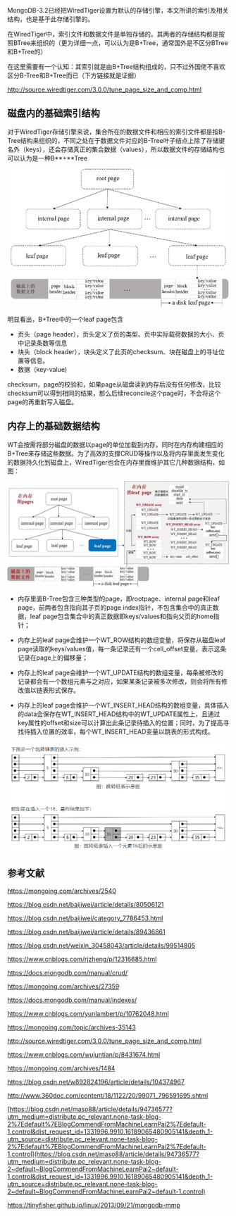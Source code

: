 MongoDB-3.2已经把WiredTiger设置为默认的存储引擎，本文所讲的索引及相关结构，也是基于此存储引擎的。



在WiredTiger中，索引文件和数据文件是单独存储的。其两者的存储结构都是按照BTree来组织的（更为详细一点，可以认为是B+Tree，通常国外是不区分BTree和B+Tree的）



在这里需要有一个认知：其索引就是由B+Tree结构组成的，只不过外国佬不喜欢区分B-Tree和B+Tree而已（下方链接就是证据）

http://source.wiredtiger.com/3.0.0/tune_page_size_and_comp.html

## 磁盘内的基础索引结构

对于WiredTiger存储引擎来说，集合所在的数据文件和相应的索引文件都是按B-Tree结构来组织的，不同之处在于数据文件对应的B-Tree叶子结点上除了存储键名外（keys），还会存储真正的集合数据（values），所以数据文件的存储结构也可以认为是一种B**+**Tree

![image-20210420210738318](https://raw.githubusercontent.com/VanniAmor/ImgBed/master/image-20210420210738318.png)



明显看出，B+Tree中的一个leaf page包含

- 页头（page header），页头定义了页的类型、页中实际载荷数据的大小、页中记录条数等信息
- 块头（block header），块头定义了此页的checksum、块在磁盘上的寻址位置等信息。
- 数据（key-value)



checksum，page的校验和，如果page从磁盘读到内存后没有任何修改，比较checksum可以得到相同的结果，那么后续reconcile这个page时，不会将这个page的再重新写入磁盘。



## 内存上的基础数据结构

WT会按需将部分磁盘的数据以page的单位加载到内存，同时在内存构建相应的B+Tree来存储这些数据。为了高效的支撑CRUD等操作以及将内存里面发生变化的数据持久化到磁盘上，WiredTiger也会在内存里面维护其它几种数据结构，如图：



![image-20210420212314938](https://raw.githubusercontent.com/VanniAmor/ImgBed/master/image-20210420212314938.png)



- 内存里面B-Tree包含三种类型的page，即rootpage、internal page和leaf page，前两者包含指向其子页的page index指针，不包含集合中的真正数据，leaf page包含集合中的真正数据即keys/values和指向父页的home指针；

- 内存上的leaf page会维护一个WT_ROW结构的数组变量，将保存从磁盘leaf page读取的keys/values值，每一条记录还有一个cell_offset变量，表示这条记录在page上的偏移量；
- 内存上的leaf page会维护一个WT_UPDATE结构的数组变量，每条被修改的记录都会有一个数组元素与之对应，如果某条记录被多次修改，则会将所有修改值以链表形式保存。
- 内存上的leaf page会维护一个WT_INSERT_HEAD结构的数组变量，具体插入的data会保存在WT_INSERT_HEAD结构中的WT_UPDATE属性上，且通过key属性的offset和size可以计算出此条记录待插入的位置；同时，为了提高寻找待插入位置的效率，每个WT_INSERT_HEAD变量以跳表的形式构成。

![image-20210420212835294](https://raw.githubusercontent.com/VanniAmor/ImgBed/master/image-20210420212835294.png)







## 参考文献



https://mongoing.com/archives/2540



https://blog.csdn.net/baijiwei/article/details/80506121



https://blog.csdn.net/baijiwei/category_7786453.html



https://blog.csdn.net/baijiwei/article/details/89436861



https://blog.csdn.net/weixin_30458043/article/details/99514805



https://www.cnblogs.com/rjzheng/p/12316685.html



https://docs.mongodb.com/manual/crud/



https://mongoing.com/archives/27359



https://docs.mongodb.com/manual/indexes/



https://www.cnblogs.com/yunlambert/p/10762048.html



https://mongoing.com/topic/archives-35143



http://source.wiredtiger.com/3.0.0/tune_page_size_and_comp.html



https://www.cnblogs.com/wujuntian/p/8431674.html



https://mongoing.com/archives/1484



https://blog.csdn.net/w892824196/article/details/104374967



http://www.360doc.com/content/18/1122/20/99071_796591695.shtml



[https://blog.csdn.net/maso88/article/details/94736577?utm_medium=distribute.pc_relevant.none-task-blog-2%7Edefault%7EBlogCommendFromMachineLearnPai2%7Edefault-1.control&dist_request_id=1331996.9910.16189065480905141&depth_1-utm_source=distribute.pc_relevant.none-task-blog-2%7Edefault%7EBlogCommendFromMachineLearnPai2%7Edefault-1.control](https://blog.csdn.net/maso88/article/details/94736577?utm_medium=distribute.pc_relevant.none-task-blog-2~default~BlogCommendFromMachineLearnPai2~default-1.control&dist_request_id=1331996.9910.16189065480905141&depth_1-utm_source=distribute.pc_relevant.none-task-blog-2~default~BlogCommendFromMachineLearnPai2~default-1.control)



https://tinyfisher.github.io/linux/2013/09/21/mongodb-mmp